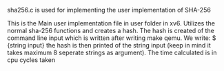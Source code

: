sha256.c is used for implementing the user implementation of SHA-256

This is the Main user implementation file in user folder in xv6.
Utilizes the normal sha-256 functions and creates a hash.
The hash is created of the command line input which is written after writing make qemu.
We write: $<file name> {string input}
the hash is then printed of the string input (keep in mind it takes maximum 8 seperate strings as argument).
The time calculated is in cpu cycles taken
